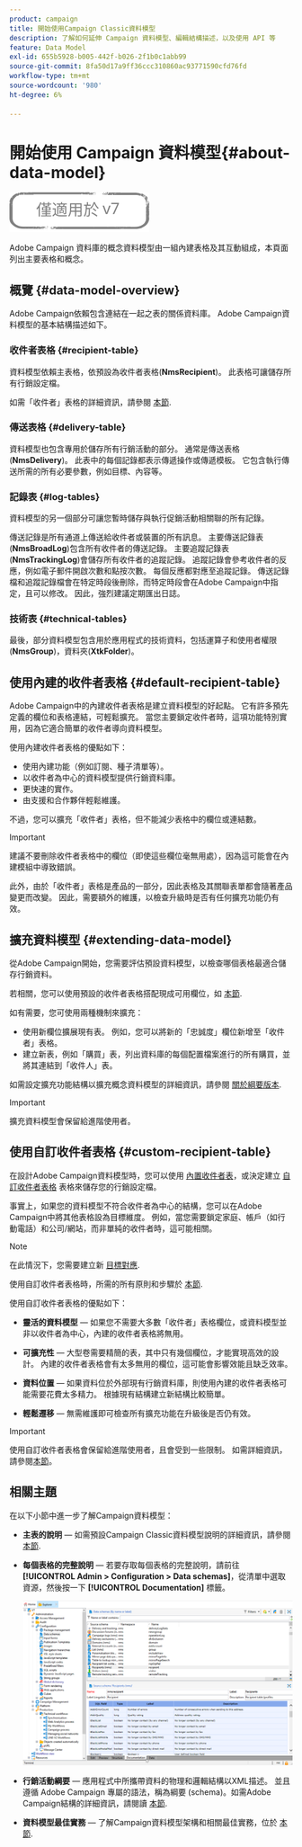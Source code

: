 ```yaml
---
product: campaign
title: 開始使用Campaign Classic資料模型
description: 了解如何延伸 Campaign 資料模型、編輯結構描述，以及使用 API 等
feature: Data Model
exl-id: 655b5928-b005-442f-b026-2f1b0c1abb99
source-git-commit: 8fa50d17a9ff36ccc310860ac93771590cfd76fd
workflow-type: tm+mt
source-wordcount: '980'
ht-degree: 6%

---
```


# 開始使用 Campaign 資料模型{#about-data-model}

![](../../assets/v7-only.svg)

Adobe Campaign 資料庫的概念資料模型由一組內建表格及其互動組成，本頁面列出主要表格和概念。

## 概覽 {#data-model-overview}

Adobe Campaign依賴包含連結在一起之表的關係資料庫。 Adobe Campaign資料模型的基本結構描述如下。

### 收件者表格 {#recipient-table}

資料模型依賴主表格，依預設為收件者表格(**NmsRecipient**)。 此表格可讓儲存所有行銷設定檔。

如需「收件者」表格的詳細資訊，請參閱 [本節](#default-recipient-table).

### 傳送表格 {#delivery-table}

資料模型也包含專用於儲存所有行銷活動的部分。 通常是傳送表格(**NmsDelivery**)。 此表中的每個記錄都表示傳遞操作或傳遞模板。 它包含執行傳送所需的所有必要參數，例如目標、內容等。

### 記錄表 {#log-tables}

資料模型的另一個部分可讓您暫時儲存與執行促銷活動相關聯的所有記錄。

傳送記錄是所有通道上傳送給收件者或裝置的所有訊息。 主要傳送記錄表(**NmsBroadLog**)包含所有收件者的傳送記錄。
主要追蹤記錄表(**NmsTrackingLog**)會儲存所有收件者的追蹤記錄。 追蹤記錄會參考收件者的反應，例如電子郵件開啟次數和點按次數。 每個反應都對應至追蹤記錄。
傳送記錄檔和追蹤記錄檔會在特定時段後刪除，而特定時段會在Adobe Campaign中指定，且可以修改。 因此，強烈建議定期匯出日誌。

### 技術表 {#technical-tables}

最後，部分資料模型包含用於應用程式的技術資料，包括運算子和使用者權限(**NmsGroup**)，資料夾(**XtkFolder**)。

## 使用內建的收件者表格 {#default-recipient-table}

Adobe Campaign中的內建收件者表格是建立資料模型的好起點。 它有許多預先定義的欄位和表格連結，可輕鬆擴充。 當您主要鎖定收件者時，這項功能特別實用，因為它適合簡單的收件者導向資料模型。

使用內建收件者表格的優點如下：

* 使用內建功能（例如訂閱、種子清單等）。
* 以收件者為中心的資料模型提供行銷資料庫。
* 更快速的實作。
* 由支援和合作夥伴輕鬆維護。

不過，您可以擴充「收件者」表格，但不能減少表格中的欄位或連結數。

>[!IMPORTANT]
>
>建議不要刪除收件者表格中的欄位（即使這些欄位毫無用處），因為這可能會在內建模組中導致錯誤。

此外，由於「收件者」表格是產品的一部分，因此表格及其關聯表單都會隨著產品變更而改變。 因此，需要額外的維護，以檢查升級時是否有任何擴充功能仍有效。

## 擴充資料模型 {#extending-data-model}

從Adobe Campaign開始，您需要評估預設資料模型，以檢查哪個表格最適合儲存行銷資料。

若相關，您可以使用預設的收件者表格搭配現成可用欄位，如 [本節](#default-recipient-table).

如有需要，您可使用兩種機制來擴充：

* 使用新欄位擴展現有表。 例如，您可以將新的「忠誠度」欄位新增至「收件者」表格。
* 建立新表，例如「購買」表，列出資料庫的每個配置檔案進行的所有購買，並將其連結到「收件人」表。

如需設定擴充功能結構以擴充概念資料模型的詳細資訊，請參閱 [關於綱要版本](../../configuration/using/about-schema-edition.md).

>[!IMPORTANT]
>
>擴充資料模型會保留給進階使用者。

## 使用自訂收件者表格 {#custom-recipient-table}

在設計Adobe Campaign資料模型時，您可以使用 [內置收件者表](#default-recipient-table)，或決定建立 [自訂收件者表格](../../configuration/using/about-custom-recipient-table.md) 表格來儲存您的行銷設定檔。

事實上，如果您的資料模型不符合收件者為中心的結構，您可以在Adobe Campaign中將其他表格設為目標維度。 例如，當您需要鎖定家庭、帳戶（如行動電話）和公司/網站，而非單純的收件者時，這可能相關。

>[!NOTE]
>
>在此情況下，您需要建立新 [目標對應](../../configuration/using/target-mapping.md).

使用自訂收件者表格時，所需的所有原則和步驟於 [本節](../../configuration/using/about-custom-recipient-table.md).

使用自訂收件者表格的優點如下：

* **靈活的資料模型**  — 如果您不需要大多數「收件者」表格欄位，或資料模型並非以收件者為中心，內建的收件者表格將無用。

* **可擴充性**  — 大型卷需要精簡的表，其中只有幾個欄位，才能實現高效的設計。 內建的收件者表格會有太多無用的欄位，這可能會影響效能且缺乏效率。

* **資料位置**  — 如果資料位於外部現有行銷資料庫，則使用內建的收件者表格可能需要花費太多精力。 根據現有結構建立新結構比較簡單。

* **輕鬆遷移**  — 無需維護即可檢查所有擴充功能在升級後是否仍有效。

>[!IMPORTANT]
>
>使用自訂收件者表格會保留給進階使用者，且會受到一些限制。 如需詳細資訊，請參閱[本節](../../configuration/using/about-custom-recipient-table.md)。

## 相關主題

在以下小節中進一步了解Campaign資料模型：

* **主表的說明**  — 如需預設Campaign Classic資料模型說明的詳細資訊，請參閱 [本節](../../configuration/using/data-model-description.md).

* **每個表格的完整說明**  — 若要存取每個表格的完整說明，請前往 **[!UICONTROL Admin > Configuration > Data schemas]**，從清單中選取資源，然後按一下 **[!UICONTROL Documentation]** 標籤。

   ![](assets/data-model_documentation-tab.png)


* **行銷活動綱要**  — 應用程式中所攜帶資料的物理和邏輯結構以XML描述。 並且遵循 Adobe Campaign 專屬的語法，稱為綱要 (schema)。如需Adobe Campaign結構的詳細資訊，請閱讀 [本節](../../configuration/using/about-schema-reference.md).

* **資料模型最佳實務**  — 了解Campaign資料模型架構和相關最佳實務，位於 [本節](../../configuration/using/data-model-best-practices.md#data-model-architecture).
